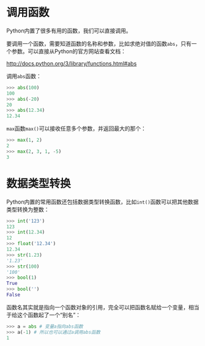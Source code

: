 # 调用函数

Python内置了很多有用的函数，我们可以直接调用。

要调用一个函数，需要知道函数的名称和参数，比如求绝对值的函数`abs`，只有一个参数。可以直接从Python的官方网站查看文档：

<http://docs.python.org/3/library/functions.html#abs>

调用`abs`函数：

```python
>>> abs(100)
100
>>> abs(-20)
20
>>> abs(12.34)
12.34
```

`max`函数`max()`可以接收任意多个参数，并返回最大的那个：

```python
>>> max(1, 2)
2
>>> max(2, 3, 1, -5)
3
```

# 数据类型转换

Python内置的常用函数还包括数据类型转换函数，比如`int()`函数可以把其他数据类型转换为整数：

```python
>>> int('123')
123
>>> int(12.34)
12
>>> float('12.34')
12.34
>>> str(1.23)
'1.23'
>>> str(100)
'100'
>>> bool(1)
True
>>> bool('')
False
```

函数名其实就是指向一个函数对象的引用，完全可以把函数名赋给一个变量，相当于给这个函数起了一个“别名”：

```python
>>> a = abs # 变量a指向abs函数
>>> a(-1) # 所以也可以通过a调用abs函数
1
```

